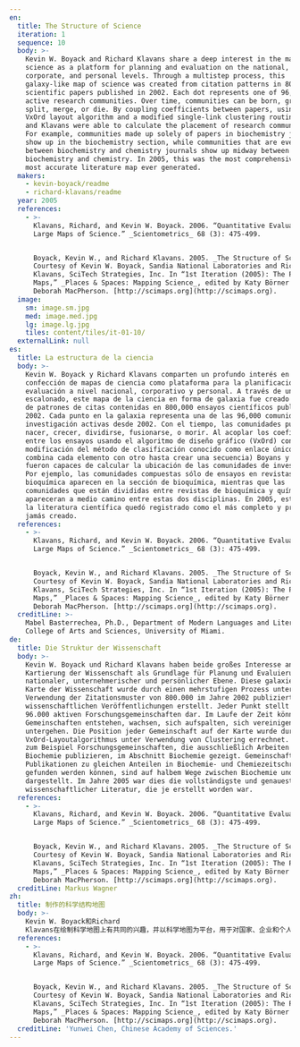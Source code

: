 ```yaml
---
en:
  title: The Structure of Science
  iteration: 1
  sequence: 10
  body: >-
    Kevin W. Boyack and Richard Klavans share a deep interest in the mapping of
    science as a platform for planning and evaluation on the national,
    corporate, and personal levels. Through a multistep process, this
    galaxy-like map of science was created from citation patterns in 800,000
    scientific papers published in 2002. Each dot represents one of 96,000
    active research communities. Over time, communities can be born, grow,
    split, merge, or die. By coupling coefficients between papers, using the
    VxOrd layout algorithm and a modified single-link clustering routine, Boyack
    and Klavans were able to calculate the placement of research communities.
    For example, communities made up solely of papers in biochemistry journals
    show up in the biochemistry section, while communities that are evenly split
    between biochemistry and chemistry journals show up midway between
    biochemistry and chemistry. In 2005, this was the most comprehensive and
    most accurate literature map ever generated.
  makers:
    - kevin-boyack/readme
    - richard-klavans/readme
  year: 2005
  references:
    - >-
      Klavans, Richard, and Kevin W. Boyack. 2006. “Quantitative Evaluation of
      Large Maps of Science.” _Scientometrics_ 68 (3): 475-499.


      Boyack, Kevin W., and Richard Klavans. 2005. _The Structure of Science_.
      Courtesy of Kevin W. Boyack, Sandia National Laboratories and Richard
      Klavans, SciTech Strategies, Inc. In “1st Iteration (2005): The Power of
      Maps,” _Places & Spaces: Mapping Science_, edited by Katy Börner and
      Deborah MacPherson. [http://scimaps.org](http://scimaps.org).
  image:
    sm: image.sm.jpg
    med: image.med.jpg
    lg: image.lg.jpg
    tiles: content/tiles/it-01-10/
  externalLink: null
es:
  title: La estructura de la ciencia
  body: >-
    Kevin W. Boyack y Richard Klavans comparten un profundo interés en la
    confección de mapas de ciencia como plataforma para la planificación y
    evaluación a nivel nacional, corporativo y personal. A través de un proceso
    escalonado, este mapa de la ciencia en forma de galaxia fue creado a partir
    de patrones de citas contenidas en 800,000 ensayos científicos publicados en
    2002. Cada punto en la galaxia representa una de las 96,000 comunidades de
    investigación activas desde 2002. Con el tiempo, las comunidades pueden
    nacer, crecer, dividirse, fusionarse, o morir. Al acoplar los coeficientes
    entre los ensayos usando el algoritmo de diseño gráfico (VxOrd) con una
    modificación del método de clasificación conocido como enlace único, (que
    combina cada elemento con otro hasta crear una secuencia) Boyans y Klavans
    fueron capaces de calcular la ubicación de las comunidades de investigación.
    Por ejemplo, las comunidades compuestas sólo de ensayos en revistas de
    bioquímica aparecen en la sección de bioquímica, mientras que las
    comunidades que están divididas entre revistas de bioquímica y química
    apareceran a medio camino entre estas dos disciplinas. En 2005, este mapa de
    la literatura científica quedó registrado como el más completo y preciso
    jamás creado.
  references:
    - >-
      Klavans, Richard, and Kevin W. Boyack. 2006. “Quantitative Evaluation of
      Large Maps of Science.” _Scientometrics_ 68 (3): 475-499.


      Boyack, Kevin W., and Richard Klavans. 2005. _The Structure of Science_.
      Courtesy of Kevin W. Boyack, Sandia National Laboratories and Richard
      Klavans, SciTech Strategies, Inc. In “1st Iteration (2005): The Power of
      Maps,” _Places & Spaces: Mapping Science_, edited by Katy Börner and
      Deborah MacPherson. [http://scimaps.org](http://scimaps.org).
  creditLine: >-
    Mabel Basterrechea, Ph.D., Department of Modern Languages and Literatures,
    College of Arts and Sciences, University of Miami.
de:
  title: Die Struktur der Wissenschaft
  body: >-
    Kevin W. Boyack und Richard Klavans haben beide großes Interesse an der
    Kartierung der Wissenschaft als Grundlage für Planung und Evaluierung auf
    nationaler, unternehmerischer und persönlicher Ebene. Diese galaxieähnliche
    Karte der Wissenschaft wurde durch einen mehrstufigen Prozess unter
    Verwendung der Zitationsmuster von 800.000 im Jahre 2002 publizierten
    wissenschaftlichen Veröffentlichungen erstellt. Jeder Punkt stellt eine von
    96.000 aktiven Forschungsgemeinschaften dar. Im Laufe der Zeit können
    Gemeinschaften entstehen, wachsen, sich aufspalten, sich vereinigen oder
    untergehen. Die Position jeder Gemeinschaft auf der Karte wurde durch den
    VxOrd-Layoutalgorithmus unter Verwendung von Clustering errechnet. So sind
    zum Beispiel Forschungsgemeinschaften, die ausschließlich Arbeiten in der
    Biochemie publizieren, im Abschnitt Biochemie gezeigt. Gemeinschaften, deren
    Publikationen zu gleichen Anteilen in Biochemie- und Chemiezeitschriften
    gefunden werden können, sind auf halbem Wege zwischen Biochemie und Chemie
    dargestellt. Im Jahre 2005 war dies die vollständigste und genaueste Karte
    wissenschaftlicher Literatur, die je erstellt worden war.
  references:
    - >-
      Klavans, Richard, and Kevin W. Boyack. 2006. “Quantitative Evaluation of
      Large Maps of Science.” _Scientometrics_ 68 (3): 475-499.


      Boyack, Kevin W., and Richard Klavans. 2005. _The Structure of Science_.
      Courtesy of Kevin W. Boyack, Sandia National Laboratories and Richard
      Klavans, SciTech Strategies, Inc. In “1st Iteration (2005): The Power of
      Maps,” _Places & Spaces: Mapping Science_, edited by Katy Börner and
      Deborah MacPherson. [http://scimaps.org](http://scimaps.org).
  creditLine: Markus Wagner
zh:
  title: 制作的科学结构地图
  body: >-
    Kevin W. Boyack和Richard
    Klavans在绘制科学地图上有共同的兴趣，并以科学地图为平台，用于对国家、企业和个人进行规划和评估。通过一系列的多个步骤，他们基于2002年发表的80万篇科学论文的引用数据，创建了这种像银河系一样的科学地图图中的点代表了9.6万个活跃的研究团体，随着时间的变化，研究团体不断产生、增长、分裂、合并或消逝。通过采用VxOrd布局算法和改进的单链聚类路径计算论文的耦合系数，Boyack和Klavans分析了研究团体的布局。例如，仅在生物化学期刊上发表论文的团体出现在生物化学区域，而在生物化学和化学期刊上均有发表论文的团体则位于生物化学和化学的中间区域。该地图是截止2005年最全面、最准确的文献地图。
  references:
    - >-
      Klavans, Richard, and Kevin W. Boyack. 2006. “Quantitative Evaluation of
      Large Maps of Science.” _Scientometrics_ 68 (3): 475-499.


      Boyack, Kevin W., and Richard Klavans. 2005. _The Structure of Science_.
      Courtesy of Kevin W. Boyack, Sandia National Laboratories and Richard
      Klavans, SciTech Strategies, Inc. In “1st Iteration (2005): The Power of
      Maps,” _Places & Spaces: Mapping Science_, edited by Katy Börner and
      Deborah MacPherson. [http://scimaps.org](http://scimaps.org).
  creditLine: 'Yunwei Chen, Chinese Academy of Sciences.'
---
```

